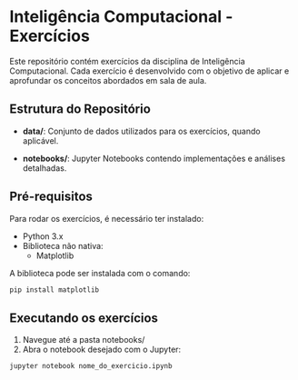 # Inteligência Computacional - Exercícios

Este repositório contém exercícios da disciplina de Inteligência Computacional. Cada exercício é desenvolvido com o objetivo de aplicar e aprofundar os conceitos abordados em sala de aula.

## Estrutura do Repositório

- **data/**: Conjunto de dados utilizados para os exercícios, quando aplicável.

- **notebooks/**: Jupyter Notebooks contendo implementações e análises detalhadas.

## Pré-requisitos

Para rodar os exercícios, é necessário ter instalado:

- Python 3.x
- Biblioteca não nativa:
  - Matplotlib

A biblioteca pode ser instalada com o comando:
```bash
pip install matplotlib
```
## Executando os exercícios
1. Navegue até a pasta notebooks/
2. Abra o notebook desejado com o Jupyter:
```bash
jupyter notebook nome_do_exercicio.ipynb
```
